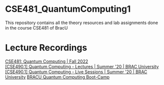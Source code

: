 # CSE481_QuantumComputing1
This repository contains all the theory resources and lab assignments done in the course CSE481 of BracU <br>

# Lecture Recordings
[CSE481: Quantum Computing | Fall 2022](https://youtube.com/playlist?list=PL-lCYwFS3hp2T0MAwY0MmQpWaQF0pmsJv&si=cOFEJzqMsv2vs-kU) <br>
[[CSE490.1] Quantum Computing - Lectures | Summer '20 | BRAC University](https://youtube.com/playlist?list=PLvj5w6iNZqVh1xEngYv-YRrV00O89HVrb&si=-PQbFe_YA5cn8Tm6)
[[CSE490.1] Quantum Computing - Live Sessions | Summer '20 | BRAC University](https://youtube.com/playlist?list=PLvj5w6iNZqVjI42wggGqWM3qUqibQcbgn&si=IEsCXf1sI58iZ_AG)
[BRACU Quantum Computing Boot-Camp](https://youtube.com/playlist?list=PLvj5w6iNZqVg_f6tGzuWkNj873pkHjrvK&si=kYR1Jtt0tgso-vsi)



